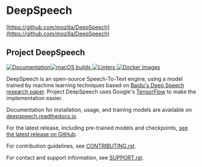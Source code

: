 # DeepSpeech

[https://github.com/mozilla/DeepSpeech](https://github.com/mozilla/DeepSpeech)

## Project DeepSpeech

[![Documentation](https://camo.githubusercontent.com/43baf8208655a25490fd227499e1605b29df205f68029dcba4412429f6673767/68747470733a2f2f72656164746865646f63732e6f72672f70726f6a656374732f646565707370656563682f62616467652f3f76657273696f6e3d6c6174657374)](https://deepspeech.readthedocs.io/?badge=latest)[![macOS builds](https://github.com/mozilla/DeepSpeech/actions/workflows/macOS-amd64.yml/badge.svg) ](https://github.com/mozilla/DeepSpeech/actions/workflows/macOS-amd64.yml)[![Linters](https://github.com/mozilla/DeepSpeech/actions/workflows/lint.yml/badge.svg) ](https://github.com/mozilla/DeepSpeech/actions/workflows/lint.yml)[![Docker Images](https://github.com/mozilla/DeepSpeech/actions/workflows/docker.yml/badge.svg) ](https://github.com/mozilla/DeepSpeech/actions/workflows/docker.yml)

DeepSpeech is an open-source Speech-To-Text engine, using a model trained by machine learning techniques based on [Baidu's Deep Speech research paper](https://arxiv.org/abs/1412.5567). Project DeepSpeech uses Google's [TensorFlow](https://www.tensorflow.org/) to make the implementation easier.

Documentation for installation, usage, and training models are available on [deepspeech.readthedocs.io](https://deepspeech.readthedocs.io/?badge=latest).

For the latest release, including pre-trained models and checkpoints, [see the latest release on GitHub](https://github.com/mozilla/DeepSpeech/releases/latest).

For contribution guidelines, see [CONTRIBUTING.rst](https://github.com/mozilla/DeepSpeech/blob/master/CONTRIBUTING.rst).

For contact and support information, see [SUPPORT.rst](https://github.com/mozilla/DeepSpeech/blob/master/SUPPORT.rst).